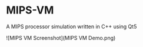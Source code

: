# MIPS-VM
A MIPS processor simulation written in C++ using Qt5

![MIPS VM Screenshot](MIPS VM Demo.png)
